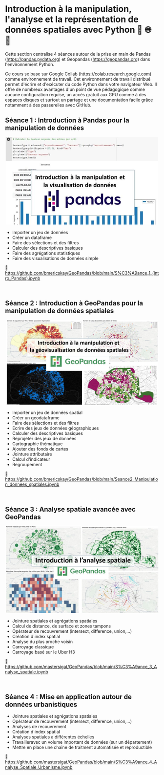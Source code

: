 # Introduction à la manipulation, l'analyse et la représentation de données spatiales avec Python 📒 🌐 🐍

Cette section centralise 4 séances autour de la prise en main de Pandas (https://pandas.pydata.org) et Geopandas (https://geopandas.org) dans l'environnement Python.

Ce cours se base sur Google Collab (https://colab.research.google.com) comme environnement de travail. Cet environnement de travail distribué permet d'écrire et d'exécuter du code Python dans votre navigateur Web. Il offre de nombreux avantages d'un point de vue pédagogique comme aucune configuration requise, un accès gratuit aux GPU comme à des espaces disques et surtout un partage et une documentation facile grâce notamment à des passerelles avec GitHub.


## Séance 1 : Introduction à Pandas pour la manipulation de données



<p align="center">
  <img src="https://raw.githubusercontent.com/bmericskay/portfolio/main/images/cours/Python1.JPG" alt="alt tag" width="500">
</p>

* Importer un jeu de données
* Créer un dataframe
* Faire des sélections et des filtres
* Calculer des descriptives basiques
* Faire des agrégations statistiques
* Faire des visualisations de données simple

📒  https://github.com/bmericskay/GeoPandas/blob/main/S%C3%A9ance_1_(intro_Pandas).ipynb


<br>

## Séance 2 : Introduction à GeoPandas pour la manipulation de données spatiales

<p align="center">
  <img src="https://raw.githubusercontent.com/bmericskay/portfolio/main/images/cours/Python2.JPG" alt="alt tag" width="500">
</p>


* Importer un jeu de données spatial
* Créer un geodataframe
* Faire des sélections et des filtres
* Ecrire des jeux de données géographiques
* Calculer des descriptives basiques
* Reprojeter des jeux de données
* Cartographie thématique
* Ajouter des fonds de cartes
* Jointure attributaire
* Calcul d'indicateur
* Regroupement

📒 https://github.com/bmericskay/GeoPandas/blob/main/Seance2_Manipulation_donnees_spatiales.ipynb

<br>

## Séance 3 : Analyse spatiale avancée avec GeoPandas

<p align="center">
  <img src="https://raw.githubusercontent.com/bmericskay/portfolio/main/images/cours/Python3.JPG" alt="alt tag" width="500">
</p>


* Jointure spatiales et agrégations spatiales
* Calcul de distance, de surface et zones tampons
* Opérateur de recouvrement (intersect, difference, union,...)
* Création d'index spatial
* Analyse du plus proche voisin
* Carroyage classique 
* Carroyage basé sur le Uber H3

📒 https://github.com/mastersigat/GeoPandas/blob/main/S%C3%A9ance_3_Analyse_spatiale.ipynb


<br>


## Séance 4 : Mise en application autour de données urbanistiques

* Jointure spatiales et agrégations spatiales
* Opérateur de recouvrement (intersect, difference, union,...)
* Analyses de recouvrement
* Création d'index spatial
* Analyses spatiales à différentes échelles
* Travailleravec un volume important de données (sur un département)
* Mettre en place une chaîne de traitment automatisée et reproductible

📒 https://github.com/mastersigat/GeoPandas/blob/main/S%C3%A9ance_4_Analyse_Spatiale_Urbanisme.ipynb

